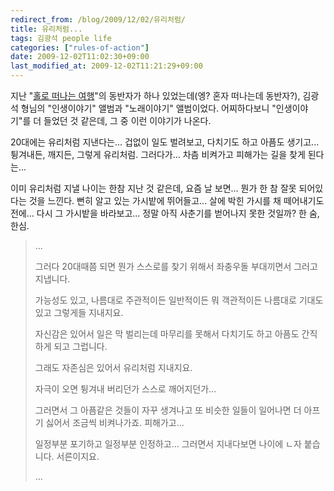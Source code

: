 ```yaml
---
redirect_from: /blog/2009/12/02/유리처럼/
title: 유리처럼...
tags: 김광석 people life
categories: ["rules-of-action"]
date: 2009-12-02T11:02:30+09:00
last_modified_at: 2009-12-02T11:21:29+09:00
---
```

지난
"[홀로 떠나는 여행](http://www.flickr.com/photos/yonghwan/sets/72157622835236272/)"의
동반자가 하나 있었는데(엥? 혼자 떠나는데 동반자?), 김광석 형님의
"인생이야기" 앨범과 "노래이야기" 앨범이었다. 어찌하다보니 "인생이야기"를
더 들었던 것 같은데, 그 중 이런 이야기가 나온다.

20대에는 유리처럼 지낸다는...
겁없이 일도 벌려보고, 다치기도 하고 아픔도 생기고...
튕겨내든, 깨지든, 그렇게 유리처럼.  그러다가...
차츰 비켜가고 피해가는 길을 찾게 된다는...

이미 유리처럼 지낼 나이는 한참 지난 것 같은데, 요즘 날 보면... 뭔가 한 참
잘못 되어있다는 것을 느낀다. 뻔히 알고 있는 가시밭에 뛰어들고... 살에 박힌
가시를 채 떼어내기도 전에... 다시 그 가시밭을 바라보고... 정말 아직 사춘기를
벋어나지 못한 것일까? 한 숨, 한심.

> ...
> 
> 그러다 20대때쯤 되면 뭔가 스스로를 찾기 위해서 좌충우돌 부대끼면서 그러고
> 지냅니다.
> 
> 가능성도 있고, 나름대로 주관적이든 일반적이든 뭐 객관적이든 나름대로
> 기대도 있고 그렇게들 지내지요.  
> 
> 자신감은 있어서 일은 막 벌리는데 마무리를 못해서 다치기도 하고 아픔도
> 간직하게 되고 그럽니다.
> 
> 그래도 자존심은 있어서 유리처럼 지내지요.  
> 
> 자극이 오면 튕겨내 버리던가 스스로 깨어지던가...
> 
> 그러면서 그 아픔같은 것들이 자꾸 생겨나고 또 비슷한 일들이 일어나면
> 더 아프기 싫어서 조금씩 비켜나가죠. 피해가고...
> 
> 일정부분 포기하고 일정부분 인정하고... 그러면서 지내다보면 나이에 ㄴ자
> 붙습니다. 서른이지요.
> 
> ...  


